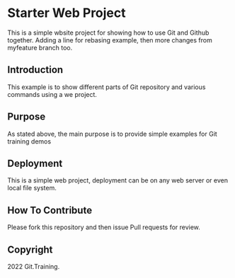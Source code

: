 # Starter Web Project

This is a simple wbsite project for showing how to use Git and Github together. Adding a line for rebasing example, then more changes from myfeature branch too.

## Introduction

This example is to show different parts of Git repository and various commands using a we project.

## Purpose

As stated above, the main purpose is to provide simple examples for Git training demos

## Deployment

This is a simple web project, deployment can be on any web server or even local file system.

## How To Contribute

Please fork this repository and then issue Pull requests for review.

## Copyright 

2022 Git.Training.